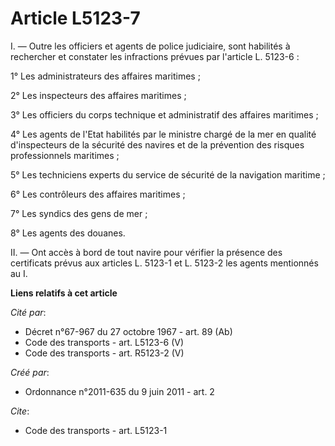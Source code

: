 # Article L5123-7

I. ― Outre les officiers et agents de police judiciaire, sont habilités à rechercher et constater les infractions prévues par
l'article L. 5123-6 : 

1° Les administrateurs des affaires maritimes ; 

2° Les inspecteurs des affaires maritimes ; 

3° Les officiers du corps technique et administratif des affaires maritimes ; 

4° Les agents de l'Etat habilités par le ministre chargé de la mer en qualité d'inspecteurs de la sécurité des navires et de
la prévention des risques professionnels maritimes ; 

5° Les techniciens experts du service de sécurité de la navigation maritime ; 

6° Les contrôleurs des affaires maritimes ; 

7° Les syndics des gens de mer ; 

8° Les agents des douanes. 

II. ― Ont accès à bord de tout navire pour vérifier la présence des certificats prévus aux articles L. 5123-1 et L. 5123-2
les agents mentionnés au I.

**Liens relatifs à cet article**

_Cité par_:

  - Décret n°67-967 du 27 octobre 1967 - art. 89 (Ab)
  - Code des transports - art. L5123-6 (V)
  - Code des transports - art. R5123-2 (V)

_Créé par_:

  - Ordonnance n°2011-635 du 9 juin 2011 - art. 2

_Cite_:

  - Code des transports - art. L5123-1
